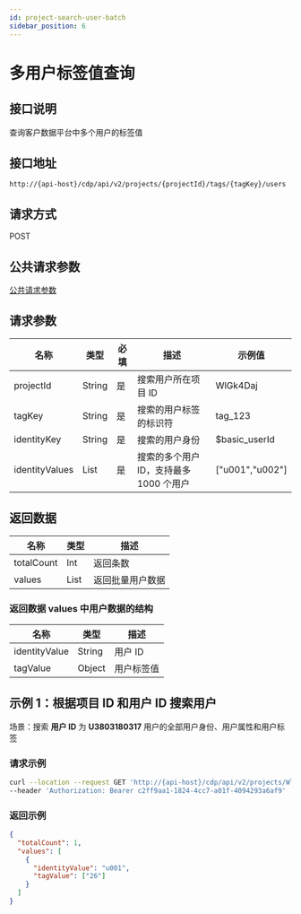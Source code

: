 ```yaml
---
id: project-search-user-batch
sidebar_position: 6
---
```


# 多用户标签值查询

## 接口说明

查询客户数据平台中多个用户的标签值

## 接口地址

```
http://{api-host}/cdp/api/v2/projects/{projectId}/tags/{tagKey}/users
```

## 请求方式

POST

## 公共请求参数

[公共请求参数](../../../open-api#公共请求参数)

## 请求参数

| 名称           | 类型   | 必填 | 描述                                    | 示例值          |
| -------------- | ------ | ---- | --------------------------------------- | --------------- |
| projectId      | String | 是   | 搜索用户所在项目 ID                     | WlGk4Daj        |
| tagKey         | String | 是   | 搜索的用户标签的标识符                  | tag_123         |
| identityKey    | String | 是   | 搜索的用户身份                          | $basic_userId   |
| identityValues | List   | 是   | 搜索的多个用户 ID，支持最多 1000 个用户 | ["u001","u002"] |

## 返回数据

| 名称       | 类型 | 描述             |
| ---------- | ---- | ---------------- |
| totalCount | Int  | 返回条数         |
| values     | List | 返回批量用户数据 |

### 返回数据 values 中用户数据的结构

| 名称          | 类型   | 描述       |
| ------------- | ------ | ---------- |
| identityValue | String | 用户 ID    |
| tagValue      | Object | 用户标签值 |

## 示例 1：根据项目 ID 和用户 ID 搜索用户

场景：搜索 **用户 ID** 为 **U3803180317** 用户的全部用户身份、用户属性和用户标签

### 请求示例

```bash
curl --location --request GET 'http://{api-host}/cdp/api/v2/projects/WlGk4Daj/tags/tag_123/users'
--header 'Authorization: Bearer c2ff9aa1-1824-4cc7-a01f-4094293a6af9'
```

### 返回示例

```json
{
  "totalCount": 1,
  "values": [
    {
      "identityValue": "u001",
      "tagValue": ["26"]
    }
  ]
}
```
